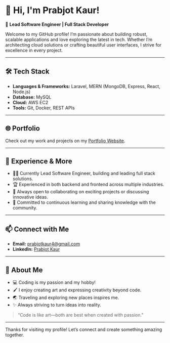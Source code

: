 # 👋 Hi, I'm Prabjot Kaur!

🚀 **Lead Software Engineer | Full Stack Developer**

Welcome to my GitHub profile! I’m passionate about building robust, scalable applications and love exploring the latest in tech. Whether I’m architecting cloud solutions or crafting beautiful user interfaces, I strive for excellence in every project.

---

## 🛠️ Tech Stack

- **Languages & Frameworks:** Laravel, MERN (MongoDB, Express, React, Node.js)
- **Database:** MySQL
- **Cloud:** AWS EC2
- **Tools:** Git, Docker, REST APIs

---

## 🌐 Portfolio

Check out my work and projects on my [Portfolio Website](https://prabjotportfolio.wordpress.com/).

---

## 💼 Experience & More

- 👩‍💻 Currently Lead Software Engineer, building and leading full stack solutions.
- 🏆 Experienced in both backend and frontend across multiple industries.
- 🤝 Always open to collaborating on exciting projects or discussing innovative ideas.
- 🌱 Committed to continuous learning and sharing knowledge with the community.

---

## 📫 Connect with Me

- **Email:** [prabjotkaur4@gmail.com](mailto:prabjotkaur4@gmail.com)
- **LinkedIn:** [Prabjot Kaur](https://www.linkedin.com/in/prabjot-kaur-10b6874b/)

---

## 🎨 About Me

- 💻 Coding is my passion and my hobby!
- 🖌️ I enjoy creating art and expressing creativity beyond code.
- 🌏 Traveling and exploring new places inspires me.
- ✨ Always striving to turn ideas into reality.

> “Code is like art—both are best when created with passion.”

---

Thanks for visiting my profile! Let’s connect and create something amazing together.
